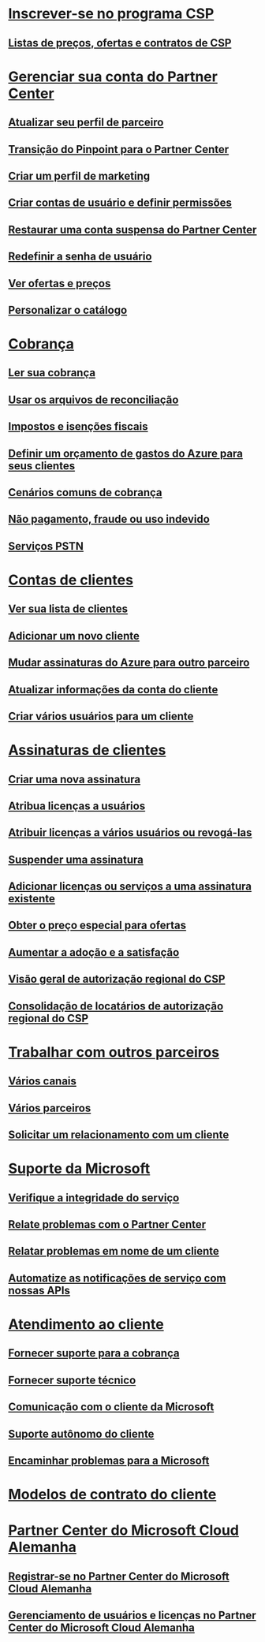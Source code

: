 # [Inscrever-se no programa CSP](enrolling-in-the-csp-program.md)
## [Listas de preços, ofertas e contratos de CSP](csp-documents-and-learning-resources.md)
# [Gerenciar sua conta do Partner Center](partner-center-account-setup.md)
## [Atualizar seu perfil de parceiro](update-your-partner-profile.md)
## [Transição do Pinpoint para o Partner Center](importing-pinpoint-profiles-into-partner-center.md)
## [Criar um perfil de marketing](create-a-marketing-profile.md)
## [Criar contas de usuário e definir permissões](create-user-accounts-and-set-permissions.md)
## [Restaurar uma conta suspensa do Partner Center](suspended-partner-center-account.md)
## [Redefinir a senha de usuário](reset-a-user-password.md)
## [Ver ofertas e preços](see-offers-and-pricing.md)
## [Personalizar o catálogo](customize-the-catalog.md)
# [Cobrança](billing.md)
## [Ler sua cobrança](read-your-bill.md)
## [Usar os arquivos de reconciliação](use-the-reconciliation-files.md)
## [Impostos e isenções fiscais](tax-and-tax-exemptions.md)
## [Definir um orçamento de gastos do Azure para seus clientes](set-an-azure-spending-budget-for-your-customers.md)
## [Cenários comuns de cobrança](common-billing-scenarios.md)
## [Não pagamento, fraude ou uso indevido](non-payment--fraud--or-misuse.md)
## [Serviços PSTN](o365-e5-in-csp-advisory.md)
# [Contas de clientes](customer-accounts.md)
## [Ver sua lista de clientes](see-your-customer-list.md)
## [Adicionar um novo cliente](add-a-new-customer.md)
## [Mudar assinaturas do Azure para outro parceiro](switch-azure-subscriptions-to-a-different-partner.md)
## [Atualizar informações da conta do cliente](update-customer-account-info.md)
## [Criar vários usuários para um cliente](adding-multiple-users-to-a-customer-account.md)
# [Assinaturas de clientes](customer-subscriptions.md)
## [Criar uma nova assinatura](create-a-new-subscription.md)
## [Atribua licenças a usuários](assign-licenses-to-users.md)
## [Atribuir licenças a vários usuários ou revogá-las](bulk-license-provisioning-for-multiple-users.md)
## [Suspender uma assinatura](suspend-a-subscription.md)
## [Adicionar licenças ou serviços a uma assinatura existente](add-licenses-or-services-to-an-existing-subscription.md)
## [Obter o preço especial para ofertas](get-special-pricing-for-offers.md)
## [Aumentar a adoção e a satisfação](increasing-adoption-and-satisfaction.md)
## [Visão geral de autorização regional do CSP](regional-authorization-overview.md)
## [Consolidação de locatários de autorização regional do CSP](csp-regional-authorization-tenant-consolidation.md)
# [Trabalhar com outros parceiros](work-with-other-partners.md)
## [Vários canais](multichannel.md)
## [Vários parceiros](multipartner.md)
## [Solicitar um relacionamento com um cliente](request-a-relationship-with-a-customer.md)
# [Suporte da Microsoft](support-from-microsoft--.md)
## [Verifique a integridade do serviço](check-service-health.md)
## [Relate problemas com o Partner Center](report-problems-with-partner-center.md)
## [Relatar problemas em nome de um cliente](report-problems-on-behalf-of-a-customer.md)
## [Automatize as notificações de serviço com nossas APIs](get-automated-service-notifications-with-our-apis.md)
# [Atendimento ao cliente](customer-support.md)
## [Fornecer suporte para a cobrança](provide-billing-support.md)
## [Fornecer suporte técnico](provide-technical-support.md)
## [Comunicação com o cliente da Microsoft](customer-communication-from-microsoft.md)
## [Suporte autônomo do cliente](customer-self-support.md)
## [Encaminhar problemas para a Microsoft](escalate-problems-to-microsoft.md)
# [Modelos de contrato do cliente](agreements.md)
# [Partner Center do Microsoft Cloud Alemanha](partner-center-for-microsoft-cloud-germany.md)
## [Registrar-se no Partner Center do Microsoft Cloud Alemanha](enroll-in-csp-for-microsoft-cloud-germany.md)
## [Gerenciamento de usuários e licenças no Partner Center do Microsoft Cloud Alemanha](user-management-in-partner-center-for-microsoft-cloud-germany.md)

